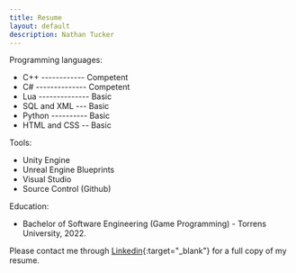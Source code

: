 ```yaml
---
title: Resume
layout: default
description: Nathan Tucker
---
```


Programming languages:  
* C++ ------------ Competent
* C# -------------- Competent
* Lua -------------- Basic
* SQL and XML --- Basic
* Python ---------- Basic
* HTML and CSS -- Basic

Tools:
* Unity Engine
* Unreal Engine Blueprints
* Visual Studio
* Source Control (Github)

Education:
* Bachelor of Software Engineering (Game Programming) - Torrens University, 2022.

Please contact me through [Linkedin](https://www.linkedin.com/in/nathan-tucker-3613a4227/){:target="_blank"} for a full copy of my resume.  
